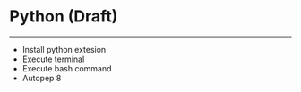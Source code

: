 # Python (Draft)

---

- Install python extesion
- Execute terminal
- Execute bash command
- Autopep 8

